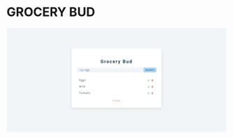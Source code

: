 # GROCERY BUD

[![Grocery Bud](./design/14-grocery-bud.jpeg)](https://javascript-14-grocery-bud.netlify.app)
